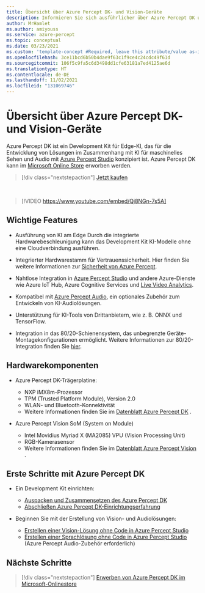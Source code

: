 ```yaml
---
title: Übersicht über Azure Percept DK- und Vision-Geräte
description: Informieren Sie sich ausführlicher über Azure Percept DK und Azure Percept Vision.
author: MrHamlet
ms.author: amiyouss
ms.service: azure-percept
ms.topic: conceptual
ms.date: 03/23/2021
ms.custom: 'template-concept #Required, leave this attribute/value as-is., ignite-fall-2021'
ms.openlocfilehash: 3ce11bcd6b50b4dae9f63c1f9ce4c24cdc49f61d
ms.sourcegitcommit: 106f5c9fa5c6d3498dd1cfe63181a7ed4125ae6d
ms.translationtype: HT
ms.contentlocale: de-DE
ms.lasthandoff: 11/02/2021
ms.locfileid: "131069746"
---
```

# <a name="azure-percept-dk-and-vision-device-overview"></a>Übersicht über Azure Percept DK- und Vision-Geräte

Azure Percept DK ist ein Development Kit für Edge-KI, das für die Entwicklung von Lösungen im Zusammenhang mit KI für maschinelles Sehen und Audio mit [Azure Percept Studio](./overview-azure-percept-studio.md) konzipiert ist. Azure Percept DK kann im [Microsoft Online Store](https://go.microsoft.com/fwlink/p/?LinkId=2155270) erworben werden.

> [!div class="nextstepaction"]
> [Jetzt kaufen](https://go.microsoft.com/fwlink/p/?LinkId=2155270)

</br>

> [!VIDEO https://www.youtube.com/embed/Qj8NGn-7s5A]

## <a name="key-features"></a>Wichtige Features

- Ausführung von KI am Edge Durch die integrierte Hardwarebeschleunigung kann das Development Kit KI-Modelle ohne eine Cloudverbindung ausführen.

- Integrierter Hardwarestamm für Vertrauenssicherheit. Hier finden Sie weitere Informationen zur [Sicherheit von Azure Percept](./overview-percept-security.md).

- Nahtlose Integration in [Azure Percept Studio](https://go.microsoft.com/fwlink/?linkid=2135819) und andere Azure-Dienste wie Azure IoT Hub, Azure Cognitive Services und [Live Video Analytics](../azure-video-analyzer/video-analyzer-docs/overview.md).

- Kompatibel mit [Azure Percept Audio](./overview-azure-percept-audio.md), ein optionales Zubehör zum Entwickeln von KI-Audiolösungen.

- Unterstützung für KI-Tools von Drittanbietern, wie z. B. ONNX und TensorFlow.

- Integration in das 80/20-Schienensystem, das unbegrenzte Geräte-Montagekonfigurationen ermöglicht. Weitere Informationen zur 80/20-Integration finden Sie [hier](./overview-8020-integration.md).

## <a name="hardware-components"></a>Hardwarekomponenten

- Azure Percept DK-Trägerplatine:
    - NXP iMX8m-Prozessor
    - TPM (Trusted Platform Module), Version 2.0
    - WLAN- und Bluetooth-Konnektivität
    - Weitere Informationen finden Sie im [Datenblatt Azure Percept DK](./azure-percept-dk-datasheet.md) .

- Azure Percept Vision SoM (System on Module)
    - Intel Movidius Myriad X (MA2085) VPU (Vision Processing Unit)
    - RGB-Kamerasensor
    - Weitere Informationen finden Sie im [Datenblatt Azure Percept Vision](./azure-percept-vision-datasheet.md) .

## <a name="getting-started-with-azure-percept-dk"></a>Erste Schritte mit Azure Percept DK

- Ein Development Kit einrichten:
    - [Auspacken und Zusammensetzen des Azure Percept DK](./quickstart-percept-dk-unboxing.md)
    - [Abschließen Azure Percept DK-Einrichtungserfahrung](./quickstart-percept-dk-set-up.md)

- Beginnen Sie mit der Erstellung von Vision- und Audiolösungen:
    - [Erstellen einer Vision-Lösung ohne Code in Azure Percept Studio](./tutorial-nocode-vision.md)
    - [Erstellen einer Sprachlösung ohne Code in Azure Percept Studio](./tutorial-no-code-speech.md) (Azure Percept Audio-Zubehör erforderlich)

## <a name="next-steps"></a>Nächste Schritte

> [!div class="nextstepaction"]
> [Erwerben von Azure Percept DK im Microsoft-Onlinestore](https://go.microsoft.com/fwlink/p/?LinkId=2155270)
